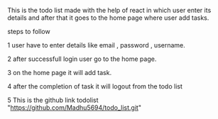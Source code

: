 This is the todo list made with the help of react in which user enter its details and after that it goes to the home page where user add tasks.

steps to follow

1 user have to enter details like email , password , username.

2 after successfull login user go to the home page.

3 on the home page it will add task.

4 after the completion of task it will logout from the todo list

5 This is the github link todolist
"https://github.com/Madhu5694/todo_list.git"
